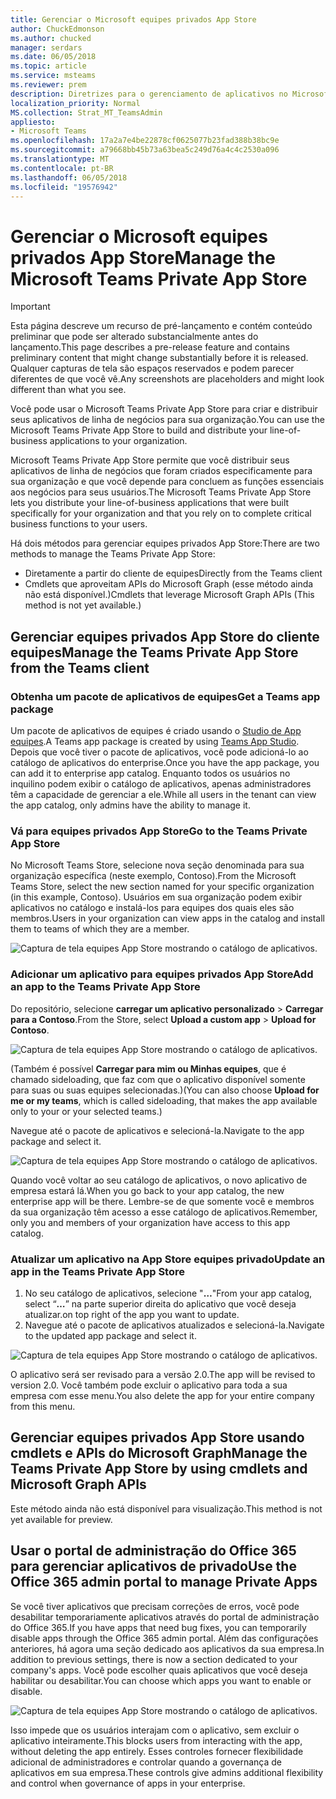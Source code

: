 ```yaml
---
title: Gerenciar o Microsoft equipes privados App Store
author: ChuckEdmonson
ms.author: chucked
manager: serdars
ms.date: 06/05/2018
ms.topic: article
ms.service: msteams
ms.reviewer: prem
description: Diretrizes para o gerenciamento de aplicativos no Microsoft Teams privados app store.
localization_priority: Normal
MS.collection: Strat_MT_TeamsAdmin
appliesto:
- Microsoft Teams
ms.openlocfilehash: 17a2a7e4be22878cf0625077b23fad388b38bc9e
ms.sourcegitcommit: a79668bb45b73a63bea5c249d76a4c4c2530a096
ms.translationtype: MT
ms.contentlocale: pt-BR
ms.lasthandoff: 06/05/2018
ms.locfileid: "19576942"
---
```

<a name="manage-the-microsoft-teams-private-app-store"></a><span data-ttu-id="d0ee5-103">Gerenciar o Microsoft equipes privados App Store</span><span class="sxs-lookup"><span data-stu-id="d0ee5-103">Manage the Microsoft Teams Private App Store</span></span>
============================================

> [!IMPORTANT]
> <span data-ttu-id="d0ee5-104">Esta página descreve um recurso de pré-lançamento e contém conteúdo preliminar que pode ser alterado substancialmente antes do lançamento.</span><span class="sxs-lookup"><span data-stu-id="d0ee5-104">This page describes a pre-release feature and contains preliminary content that might change substantially before it is released.</span></span> <span data-ttu-id="d0ee5-105">Qualquer capturas de tela são espaços reservados e podem parecer diferentes de que você vê.</span><span class="sxs-lookup"><span data-stu-id="d0ee5-105">Any screenshots are placeholders and might look different than what you see.</span></span>

<span data-ttu-id="d0ee5-106">Você pode usar o Microsoft Teams Private App Store para criar e distribuir seus aplicativos de linha de negócios para sua organização.</span><span class="sxs-lookup"><span data-stu-id="d0ee5-106">You can use the Microsoft Teams Private App Store to build and distribute your line-of-business applications to your organization.</span></span> 

<span data-ttu-id="d0ee5-107">Microsoft Teams Private App Store permite que você distribuir seus aplicativos de linha de negócios que foram criados especificamente para sua organização e que você depende para concluem as funções essenciais aos negócios para seus usuários.</span><span class="sxs-lookup"><span data-stu-id="d0ee5-107">The Microsoft Teams Private App Store lets you distribute your line-of-business applications that were built specifically for your organization and that you rely on to complete critical business functions to your users.</span></span> 
 
<span data-ttu-id="d0ee5-108">Há dois métodos para gerenciar equipes privados App Store:</span><span class="sxs-lookup"><span data-stu-id="d0ee5-108">There are two methods to manage the Teams Private App Store:</span></span>
- <span data-ttu-id="d0ee5-109">Diretamente a partir do cliente de equipes</span><span class="sxs-lookup"><span data-stu-id="d0ee5-109">Directly from the Teams client</span></span> 
- <span data-ttu-id="d0ee5-110">Cmdlets que aproveitam APIs do Microsoft Graph (esse método ainda não está disponível.)</span><span class="sxs-lookup"><span data-stu-id="d0ee5-110">Cmdlets that leverage Microsoft Graph APIs (This method is not yet available.)</span></span>

## <a name="manage-the-teams-private-app-store-from-the-teams-client"></a><span data-ttu-id="d0ee5-111">Gerenciar equipes privados App Store do cliente equipes</span><span class="sxs-lookup"><span data-stu-id="d0ee5-111">Manage the Teams Private App Store from the Teams client</span></span>

### <a name="get-a-teams-app-package"></a><span data-ttu-id="d0ee5-112">Obtenha um pacote de aplicativos de equipes</span><span class="sxs-lookup"><span data-stu-id="d0ee5-112">Get a Teams app package</span></span>

<span data-ttu-id="d0ee5-113">Um pacote de aplicativos de equipes é criado usando o [Studio de App equipes](https://docs.microsoft.com/en-us/microsoftteams/platform/get-started/get-started-app-studio).</span><span class="sxs-lookup"><span data-stu-id="d0ee5-113">A Teams app package is created by using [Teams App Studio](https://docs.microsoft.com/en-us/microsoftteams/platform/get-started/get-started-app-studio).</span></span> <span data-ttu-id="d0ee5-114">Depois que você tiver o pacote de aplicativos, você pode adicioná-lo ao catálogo de aplicativos do enterprise.</span><span class="sxs-lookup"><span data-stu-id="d0ee5-114">Once you have the app package, you can add it to enterprise app catalog.</span></span> <span data-ttu-id="d0ee5-115">Enquanto todos os usuários no inquilino podem exibir o catálogo de aplicativos, apenas administradores têm a capacidade de gerenciar a ele.</span><span class="sxs-lookup"><span data-stu-id="d0ee5-115">While all users in the tenant can view the app catalog, only admins have the ability to manage it.</span></span>

### <a name="go-to-the-teams-private-app-store"></a><span data-ttu-id="d0ee5-116">Vá para equipes privados App Store</span><span class="sxs-lookup"><span data-stu-id="d0ee5-116">Go to the Teams Private App Store</span></span>

<span data-ttu-id="d0ee5-117">No Microsoft Teams Store, selecione nova seção denominada para sua organização específica (neste exemplo, Contoso).</span><span class="sxs-lookup"><span data-stu-id="d0ee5-117">From the Microsoft Teams Store, select the new section named for your specific organization (in this example, Contoso).</span></span> <span data-ttu-id="d0ee5-118">Usuários em sua organização podem exibir aplicativos no catálogo e instalá-los para equipes dos quais eles são membros.</span><span class="sxs-lookup"><span data-stu-id="d0ee5-118">Users in your organization can view apps in the catalog and install them to teams of which they are a member.</span></span> 

![Captura de tela equipes App Store mostrando o catálogo de aplicativos.](media/private-app-store-teams-image01.png)

### <a name="add-an-app-to-the-teams-private-app-store"></a><span data-ttu-id="d0ee5-120">Adicionar um aplicativo para equipes privados App Store</span><span class="sxs-lookup"><span data-stu-id="d0ee5-120">Add an app to the Teams Private App Store</span></span>

<span data-ttu-id="d0ee5-121">Do repositório, selecione **carregar um aplicativo personalizado** > **Carregar para a Contoso**.</span><span class="sxs-lookup"><span data-stu-id="d0ee5-121">From the Store, select **Upload a custom app** > **Upload for Contoso**.</span></span>

![Captura de tela equipes App Store mostrando o catálogo de aplicativos.](media/private-app-store-teams-image02.png)

<span data-ttu-id="d0ee5-123">(Também é possível **Carregar para mim ou Minhas equipes**, que é chamado sideloading, que faz com que o aplicativo disponível somente para suas ou suas equipes selecionadas.)</span><span class="sxs-lookup"><span data-stu-id="d0ee5-123">(You can also choose **Upload for me or my teams**, which is called sideloading, that makes the app available only to your or your selected teams.)</span></span> 

<span data-ttu-id="d0ee5-124">Navegue até o pacote de aplicativos e selecioná-la.</span><span class="sxs-lookup"><span data-stu-id="d0ee5-124">Navigate to the app package and select it.</span></span>

![Captura de tela equipes App Store mostrando o catálogo de aplicativos.](media/private-app-store-teams-image03.png)

<span data-ttu-id="d0ee5-126">Quando você voltar ao seu catálogo de aplicativos, o novo aplicativo de empresa estará lá.</span><span class="sxs-lookup"><span data-stu-id="d0ee5-126">When you go back to your app catalog, the new enterprise app will be there.</span></span> <span data-ttu-id="d0ee5-127">Lembre-se de que somente você e membros da sua organização têm acesso a esse catálogo de aplicativos.</span><span class="sxs-lookup"><span data-stu-id="d0ee5-127">Remember, only you and members of your organization have access to this app catalog.</span></span>

### <a name="update-an-app-in-the-teams-private-app-store"></a><span data-ttu-id="d0ee5-128">Atualizar um aplicativo na App Store equipes privado</span><span class="sxs-lookup"><span data-stu-id="d0ee5-128">Update an app in the Teams Private App Store</span></span>

1. <span data-ttu-id="d0ee5-129">No seu catálogo de aplicativos, selecione "**…**"</span><span class="sxs-lookup"><span data-stu-id="d0ee5-129">From your app catalog, select “**…**”</span></span> <span data-ttu-id="d0ee5-130">na parte superior direita do aplicativo que você deseja atualizar.</span><span class="sxs-lookup"><span data-stu-id="d0ee5-130">on top right of the app you want to update.</span></span>
2. <span data-ttu-id="d0ee5-131">Navegue até o pacote de aplicativos atualizados e selecioná-la.</span><span class="sxs-lookup"><span data-stu-id="d0ee5-131">Navigate to the updated app package and select it.</span></span>

![Captura de tela equipes App Store mostrando o catálogo de aplicativos.](media/private-app-store-teams-image04.png)

<span data-ttu-id="d0ee5-133">O aplicativo será ser revisado para a versão 2.0.</span><span class="sxs-lookup"><span data-stu-id="d0ee5-133">The app will be revised to version 2.0.</span></span> <span data-ttu-id="d0ee5-134">Você também pode excluir o aplicativo para toda a sua empresa com esse menu.</span><span class="sxs-lookup"><span data-stu-id="d0ee5-134">You also delete the app for your entire company from this menu.</span></span>

## <a name="manage-the-teams-private-app-store-by-using-cmdlets-and-microsoft-graph-apis"></a><span data-ttu-id="d0ee5-135">Gerenciar equipes privados App Store usando cmdlets e APIs do Microsoft Graph</span><span class="sxs-lookup"><span data-stu-id="d0ee5-135">Manage the Teams Private App Store by using cmdlets and Microsoft Graph APIs</span></span>

<span data-ttu-id="d0ee5-136">Este método ainda não está disponível para visualização.</span><span class="sxs-lookup"><span data-stu-id="d0ee5-136">This method is not yet available for preview.</span></span>

## <a name="use-the-office-365-admin-portal-to-manage-private-apps"></a><span data-ttu-id="d0ee5-137">Usar o portal de administração do Office 365 para gerenciar aplicativos de privado</span><span class="sxs-lookup"><span data-stu-id="d0ee5-137">Use the Office 365 admin portal to manage Private Apps</span></span>

<span data-ttu-id="d0ee5-138">Se você tiver aplicativos que precisam correções de erros, você pode desabilitar temporariamente aplicativos através do portal de administração do Office 365.</span><span class="sxs-lookup"><span data-stu-id="d0ee5-138">If you have apps that need bug fixes, you can temporarily disable apps through the Office 365 admin portal.</span></span> <span data-ttu-id="d0ee5-139">Além das configurações anteriores, há agora uma seção dedicado aos aplicativos da sua empresa.</span><span class="sxs-lookup"><span data-stu-id="d0ee5-139">In addition to previous settings, there is now a section dedicated to your company's apps.</span></span> <span data-ttu-id="d0ee5-140">Você pode escolher quais aplicativos que você deseja habilitar ou desabilitar.</span><span class="sxs-lookup"><span data-stu-id="d0ee5-140">You can choose which apps you want to enable or disable.</span></span>

![Captura de tela equipes App Store mostrando o catálogo de aplicativos.](media/private-app-store-teams-image05.png)

<span data-ttu-id="d0ee5-142">Isso impede que os usuários interajam com o aplicativo, sem excluir o aplicativo inteiramente.</span><span class="sxs-lookup"><span data-stu-id="d0ee5-142">This blocks users from interacting with the app, without deleting the app entirely.</span></span> <span data-ttu-id="d0ee5-143">Esses controles fornecer flexibilidade adicional de administradores e controlar quando a governança de aplicativos em sua empresa.</span><span class="sxs-lookup"><span data-stu-id="d0ee5-143">These controls give admins additional flexibility and control when governance of apps in your enterprise.</span></span> 


